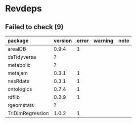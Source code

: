# Revdeps

## Failed to check (9)

|package          |version |error |warning |note |
|:----------------|:-------|:-----|:-------|:----|
|arealDB          |0.9.4   |1     |        |     |
|dsTidyverse      |?       |      |        |     |
|metabolic        |?       |      |        |     |
|metajam          |0.3.1   |1     |        |     |
|nesRdata         |0.3.1   |1     |        |     |
|ontologics       |0.7.4   |1     |        |     |
|rdflib           |0.2.9   |1     |        |     |
|rgeomstats       |?       |      |        |     |
|TriDimRegression |1.0.2   |1     |        |     |

